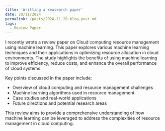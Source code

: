 ```yaml
---
title: 'Writting a reasearch paper'
date: 20/11/2024
permalink: /posts/2024-11-20-blog-post.md
tags:
  - Review Paper
---
```


I recently wrote a review paper on Cloud computing resource management using machine learning. This paper explores various machine learning techniques and their applications in optimizing resource allocation in cloud environments. The study highlights the benefits of using machine learning to improve efficiency, reduce costs, and enhance the overall performance of cloud systems.

Key points discussed in the paper include:

- Overview of cloud computing and resource management challenges
- Machine learning algorithms used in resource management
- Case studies and real-world applications
- Future directions and potential research areas

This review aims to provide a comprehensive understanding of how machine learning can be leveraged to address the complexities of resource management in cloud computing.

<!-- Research Paper View

======

You can have many headings
======

Aren't headings cool?
------ -->